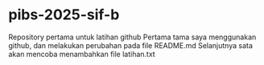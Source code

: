 # pibs-2025-sif-b
Repository pertama untuk latihan github
Pertama tama saya menggunakan github, dan melakukan perubahan pada file README.md
Selanjutnya sata akan mencoba menambahkan file latihan.txt
